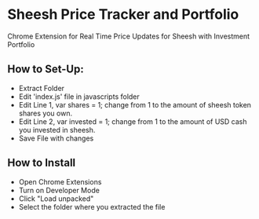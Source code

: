 # Sheesh Price Tracker and Portfolio
Chrome Extension for Real Time Price Updates for Sheesh with Investment Portfolio

## How to Set-Up:
- Extract Folder
- Edit 'index.js' file in javascripts folder
- Edit Line 1, var shares = 1; change from 1 to the amount of sheesh token shares you own.
- Edit Line 2, var invested = 1; change from 1 to the amount of USD cash you invested in sheesh.
- Save File with changes

## How to Install
- Open Chrome Extensions
- Turn on Developer Mode
- Click "Load unpacked"
- Select the folder where you extracted the file
